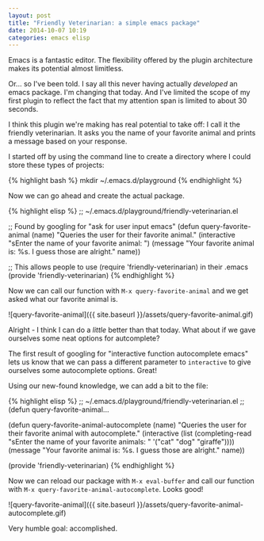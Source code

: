 ```yaml
---
layout: post
title: "Friendly Veterinarian: a simple emacs package"
date: 2014-10-07 10:19
categories: emacs elisp
---
```

Emacs is a fantastic editor. The flexibility offered by the plugin architecture makes its potential almost limitless.

Or... so I've been told. I say all this never having actually *developed* an emacs package. I'm changing that today. And I've limited the scope of my first plugin to reflect the fact that my attention span is limited to about 30 seconds.

I think this plugin we're making has real potential to take off: I call it the friendly veterinarian. It asks you the name of your favorite animal and prints a message based on your response.

I started off by using the command line to create a directory where I could store these types of projects:

{% highlight bash %}
mkdir ~/.emacs.d/playground
{% endhighlight %}

Now we can go ahead and create the actual package.
 
{% highlight elisp %}
;; ~/.emacs.d/playground/friendly-veterinarian.el

;; Found by googling for "ask for user input emacs"
(defun query-favorite-animal (name)
  "Queries the user for their favorite animal."
  (interactive "sEnter the name of your favorite animal: ")
  (message "Your favorite animal is: %s. I guess those are alright." name))

;; This allows people to use (require 'friendly-veterinarian) in their .emacs
(provide 'friendly-veterinarian)
{% endhighlight %}

Now we can call our function with `M-x query-favorite-animal` and we get asked what our favorite animal is.

![query-favorite-animal]({{ site.baseurl }}/assets/query-favorite-animal.gif)

Alright - I think I can do a *little* better than that today. What about if we gave ourselves some neat options for autcomplete?

The first result of googling for "interactive function autocomplete emacs" lets us know that we can pass a different parameter to `interactive` to give ourselves some autocomplete options. Great!

Using our new-found knowledge, we can add a bit to the file:

{% highlight elisp %}
;; ~/.emacs.d/playground/friendly-veterinarian.el
;; (defun query-favorite-animal...

(defun query-favorite-animal-autocomplete (name)
  "Queries the user for their favorite animal with autocomplete."
  (interactive
   (list
    (completing-read "sEnter the name of your favorite animals: "
                     '("cat" "dog" "giraffe"))))
  (message "Your favorite animal is: %s. I guess those are alright." name))

(provide 'friendly-veterinarian)
{% endhighlight %}

Now we can reload our package with `M-x eval-buffer` and call our function with `M-x query-favorite-animal-autocomplete`. Looks good!

![query-favorite-animal]({{ site.baseurl }}/assets/query-favorite-animal-autocomplete.gif)

Very humble goal: accomplished.
